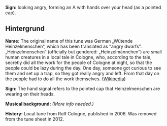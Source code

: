 **Sign:** looking angry, forming an A with hands over your head (as a pointed
cap).

## Hintergrund

**Name:** The original name of this tune was German „Wütende Heinzelmenschen“,
which has been translated as “angry dwarfs”. „Heinzelmenschen“ (officially but
gendered: „Heinzelmännchen“) are small human creatures in a local tale in
Cologne, who, according to the tale, secretly did all the work for the people of
Cologne at night, so that the people could be lazy during the day. One day,
someone got curious to see them and set up a trap, so they got really angry and
left. From that day on the people had to do all the work themselves.
([Wikipedia](https://en.wikipedia.org/wiki/Heinzelm%C3%A4nnchen))

**Sign:** The hand signal refers to the pointed cap that Heinzelmenschen are
wearing on their heads.

**Musical background:** *(More info needed.)*

**History:** Local tune from RoR Cologne, published in 2006. Was removed from
the tune sheet in 2012.
